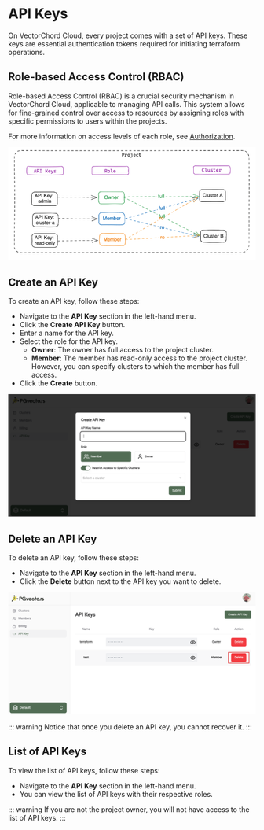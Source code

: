 # API Keys

On VectorChord Cloud, every project comes with a set of API keys. These keys are essential authentication tokens required for initiating terraform operations.

## Role-based Access Control (RBAC)

Role-based Access Control (RBAC) is a crucial security mechanism in VectorChord Cloud, applicable to managing API calls. This system allows for fine-grained control over access to resources by assigning roles with specific permissions to users within the projects.

For more information on access levels of each role, see [Authorization](./authorization.md).

![](../images/apikey-rbac.png)

## Create an API Key

To create an API key, follow these steps:
- Navigate to the **API Key** section in the left-hand menu.
- Click the **Create API Key** button.
- Enter a name for the API key.
- Select the role for the API key.
    - **Owner**: The owner has full access to the project cluster.
    - **Member**: The member has read-only access to the project cluster. However, you can specify clusters to which the member has full access.
- Click the **Create** button.

![](../images/apikey-create.png)

## Delete an API Key

To delete an API key, follow these steps:
- Navigate to the **API Key** section in the left-hand menu.
- Click the **Delete** button next to the API key you want to delete.

![](../images/apikey-delete.png)

::: warning
Notice that once you delete an API key, you cannot recover it.
:::

## List of API Keys

To view the list of API keys, follow these steps:
- Navigate to the **API Key** section in the left-hand menu.
- You can view the list of API keys with their respective roles.

::: warning
If you are not the project owner, you will not have access to the list of API keys.
:::

